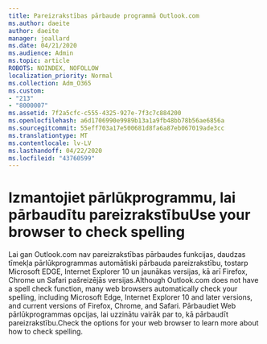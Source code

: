 ```yaml
---
title: Pareizrakstības pārbaude programmā Outlook.com
ms.author: daeite
author: daeite
manager: joallard
ms.date: 04/21/2020
ms.audience: Admin
ms.topic: article
ROBOTS: NOINDEX, NOFOLLOW
localization_priority: Normal
ms.collection: Adm_O365
ms.custom:
- "213"
- "8000007"
ms.assetid: 7f2a5cfc-c555-4325-927e-7f3c7c884200
ms.openlocfilehash: a6d1706990e9989b13a1a9fb48bb78b56ae6856a
ms.sourcegitcommit: 55eff703a17e500681d8fa6a87eb067019ade3cc
ms.translationtype: MT
ms.contentlocale: lv-LV
ms.lasthandoff: 04/22/2020
ms.locfileid: "43760599"
---
```

# <a name="use-your-browser-to-check-spelling"></a><span data-ttu-id="36d8a-102">Izmantojiet pārlūkprogrammu, lai pārbaudītu pareizrakstību</span><span class="sxs-lookup"><span data-stu-id="36d8a-102">Use your browser to check spelling</span></span>

<span data-ttu-id="36d8a-103">Lai gan Outlook.com nav pareizrakstības pārbaudes funkcijas, daudzas tīmekļa pārlūkprogrammas automātiski pārbauda pareizrakstību, tostarp Microsoft EDGE, Internet Explorer 10 un jaunākas versijas, kā arī Firefox, Chrome un Safari pašreizējās versijas.</span><span class="sxs-lookup"><span data-stu-id="36d8a-103">Although Outlook.com does not have a spell check function, many web browsers automatically check your spelling, including Microsoft Edge, Internet Explorer 10 and later versions, and current versions of Firefox, Chrome, and Safari.</span></span> <span data-ttu-id="36d8a-104">Pārbaudiet Web pārlūkprogrammas opcijas, lai uzzinātu vairāk par to, kā pārbaudīt pareizrakstību.</span><span class="sxs-lookup"><span data-stu-id="36d8a-104">Check the options for your web browser to learn more about how to check spelling.</span></span>